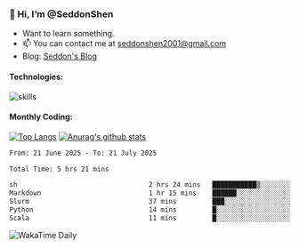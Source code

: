 ### 👋 Hi, I’m @SeddonShen
- Want to learn something.
- 📫 You can contact me at seddonshen2001@gmail.com
- Blog: [Seddon's Blog](https://seddonshen.github.io/)
#### Technologies:

![skills](https://skillicons.dev/icons?i=scala,js,html,css,bootstrap,jquery,c,cpp,cloudflare,django,docker,flask,git,github,githubactions,linux,latex,mysql,nodejs,ps,php,pr,py,raspberrypi,redis,unreal,v,vscode,vue,bash)

#### Monthly Coding:
[![Top Langs](https://github-readme-stats.vercel.app/api/top-langs?username=seddonshen&show_icons=true&locale=en&layout=compact&hide=html&langs_count=8)](https://github.com/SeddonShen/)
[![Anurag's github stats](https://github-readme-stats.vercel.app/api?username=SeddonShen&count_private=true&show_icons=true)](https://github.com/anuraghazra/github-readme-stats)
<!--START_SECTION:waka-->

```txt
From: 21 June 2025 - To: 21 July 2025

Total Time: 5 hrs 21 mins

sh                                 2 hrs 24 mins   ███████████▒░░░░░░░░░░░░░   44.98 %
Markdown                           1 hr 15 mins    ██████░░░░░░░░░░░░░░░░░░░   23.64 %
Slurm                              37 mins         ███░░░░░░░░░░░░░░░░░░░░░░   11.76 %
Python                             14 mins         █░░░░░░░░░░░░░░░░░░░░░░░░   04.50 %
Scala                              11 mins         █░░░░░░░░░░░░░░░░░░░░░░░░   03.73 %
```

<!--END_SECTION:waka-->

![WakaTime Daily](https://wakatime.com/share/@seddon2001/61a7e342-5f12-4fea-bf92-1fac161e97d6.svg)
<!---
SeddonShen/SeddonShen is a ✨ special ✨ repository because its `README.md` (this file) appears on your GitHub profile.
You can click the Preview link to take a look at your changes.
--->
